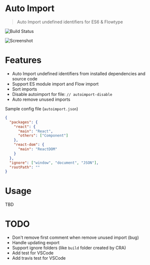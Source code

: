 # Auto Import

> Auto Import undefined identifiers for ES6 & Flowtype

![Build Status](https://img.shields.io/travis/thongdong7/autoimport/master.svg?style=flat&label=travis)

![Screenshot](packages/vscode/docs/screenshot.gif)

# Features

* Auto Import undefined identifiers from installed dependencies and source code
* Support ES module import and Flow import
* Sort imports
* Disable autoimport for file: `// autoimport-disable`
* Auto remove unused imports

Sample config file (`autoimport.json`)

```json
{
  "packages": {
    "react": {
      "main": "React",
      "others": ["Component"]
    },
    "react-dom": {
      "main": "ReactDOM"
    }
  },
  "ignore": ["window", "document", "JSON"],
  "rootPath": ""
}
```

# Usage

TBD

# TODO

* Don't remove first comment when remove unused import (bug)
* Handle updating export
* Support ignore folders (like `build` folder created by CRA)
* Add test for VSCode
* Add travis test for VSCode
